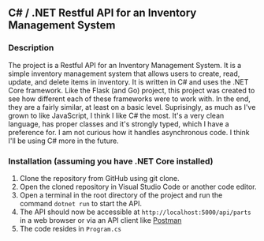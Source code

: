 ## C# / .NET Restful API for an Inventory Management System

### Description

The project is a Restful API for an Inventory Management System. It is a simple inventory management system that allows users to create, read, update, and delete items in inventory. It is written in C# and uses the .NET Core framework. Like the Flask (and Go) project, this project was created to see how different each of these frameworks were to work with. In the end, they are a fairly similar, at least on a basic level. Suprisingly, as much as I've grown to like JavaScript, I think I like C# the most. It's a very clean language, has proper classes and it's strongly typed, which I have a preference for. I am not curious how it handles asynchronous code. I think I'll be using C# more in the future.

### Installation (assuming you have .NET Core installed)

1. Clone the repository from GitHub using git clone.
2. Open the cloned repository in Visual Studio Code or another code editor.
3. Open a terminal in the root directory of the project and run the command `dotnet run` to start the API.
4. The API should now be accessible at `http://localhost:5000/api/parts` in a web browser or via an API client like [Postman](https://www.postman.com)
5. The code resides in `Program.cs`
